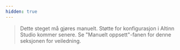 ```yaml
---
hidden: true
---
```


> Dette steget må gjøres manuelt. Støtte for konfigurasjon i Altinn Studio kommer senere.
> Se "Manuelt oppsett"-fanen for denne seksjonen for veiledning.